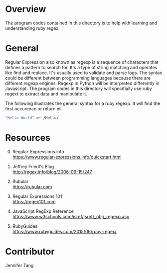 # Overview #
The program codes contained in this directory is to help with learning and understanding ruby regex.  

# General #
Regular Expression also known as regexp is a sequence of characters that defines a pattern to search for.  It's a type of string matching and operates like find and replace.  It's usually used to validate and parse logs.  The syntax could be different between programming languages because there are different regexp engines.  Regexp in Python will be interpreted differently in Javascript.  The program codes in this directory will specifially use ruby regext to extract data and manipulate it.  

The following illustrates the general syntax for a ruby regexp.  It will find the first occurence or return nil.  
```bash
"Hello World" =~ /Hello/
```

# Resources #
0. Regular-Expressions.info  
https://www.regular-expressions.info/quickstart.html  

1.  Jeffrey Friedl's Blog  
http://regex.info/blog/2006-09-15/247  

2. Rubular  
https://rubular.com  

3. Regular Expressions 101  
https://regex101.com  

4. JavaScript RegExp Reference  
https://www.w3schools.com/jsref/jsref\_obj\_regexp.asp  

5. RubyGuides  
https://www.rubyguides.com/2015/06/ruby-regex/  

# Contributor #
Jennifer Tang  
